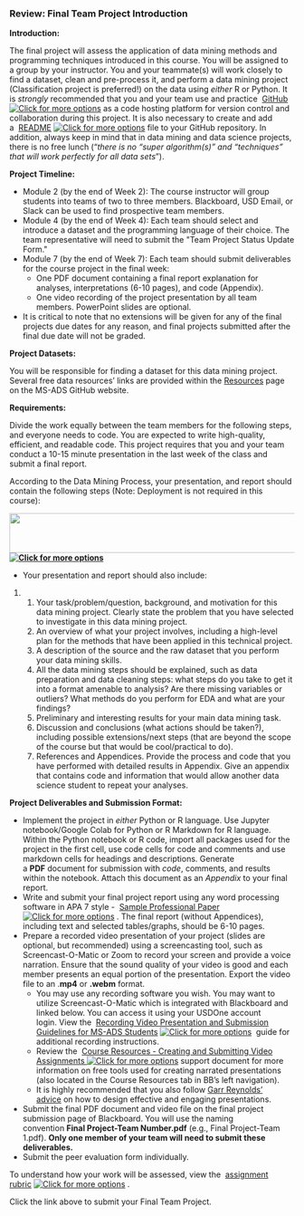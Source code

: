 <h3>Review: Final Team Project Introduction</h3>

<p><strong>Introduction:</strong>&nbsp;</p>

<p>The final project will assess the application of data mining methods and programming techniques introduced in this course. You will be assigned to a group by your instructor. You and your teammate(s) will work closely to find a dataset, clean and pre-process it, and perform a data mining project (Classification project is preferred!) on the data using&nbsp;<em>either</em>&nbsp;R or Python. It is&nbsp;<em>strongly&nbsp;</em>recommended that you and your team use and practice&nbsp;&nbsp;<a href="https://ole.sandiego.edu/bbcswebdav/pid-3087270-dt-content-rid-31241797_1/xid-31241797_1" rel="noopener" target="_blank">GitHub</a>&nbsp;<a href="https://ole.sandiego.edu/webapps/blackboard/content/listContent.jsp?course_id=_111316_1&amp;content_id=_3087172_1&amp;mode=reset#contextMenu" id="cmlink_81e6b69ce6c14c9d8cc8f83a01443b3c" title="Click for more options"><img alt="Click for more options" src="https://learn.content.blackboardcdn.com/3900.69.0-rel.35+f94c281/images/ci/icons/cmlink_generic.gif" /></a>&nbsp;as a code hosting platform for version control and collaboration during this project. It is also necessary to create and add a&nbsp;&nbsp;<a href="https://ole.sandiego.edu/bbcswebdav/pid-3087270-dt-content-rid-33906000_1/xid-33906000_1" rel="noopener" target="_blank">README</a>&nbsp;<a href="https://ole.sandiego.edu/webapps/blackboard/content/listContent.jsp?course_id=_111316_1&amp;content_id=_3087172_1&amp;mode=reset#contextMenu" id="cmlink_ed386112f2c94b33970836caab77563f" title="Click for more options"><img alt="Click for more options" src="https://learn.content.blackboardcdn.com/3900.69.0-rel.35+f94c281/images/ci/icons/cmlink_generic.gif" /></a>&nbsp;file to your GitHub repository. In addition, always keep in mind that in data mining and data science projects, there is no free lunch (&ldquo;<em>there is no &ldquo;super algorithm(s)&rdquo; and &ldquo;techniques&rdquo; that will work perfectly for all data sets</em>&rdquo;).&nbsp;</p>

<p><strong>Project Timeline:</strong></p>

<ul>
	<li>Module 2 (by the end of Week 2): The course instructor will group students into teams of two to three members. Blackboard, USD Email, or Slack can be used to find prospective team members.&nbsp;</li>
	<li>Module 4 (by the end of Week 4): Each team should select and introduce a dataset and the programming language of their choice. The team representative will need to submit the &quot;Team Project Status Update Form.&quot;&nbsp;&nbsp;</li>
	<li>Module 7 (by the end of Week 7): Each team should submit deliverables for the course project in the final week:
	<ul>
		<li>One PDF document containing a final report explanation for analyses, interpretations (6-10 pages), and code (Appendix).</li>
		<li>One video recording of the project presentation by all team members. PowerPoint slides are optional.&nbsp;</li>
	</ul>
	</li>
	<li>It is critical to note that&nbsp;no extensions&nbsp;will be given for any of the final projects due dates for any reason, and final projects submitted after the final due date will not be graded.</li>
</ul>

<p><strong>Project Datasets:</strong></p>

<p>You will be responsible for finding a dataset for this data mining project. Several free data resources&rsquo; links are provided within the&nbsp;<a href="https://usd-msads.github.io/resources/" rel="noreferrer noopener" target="_blank">Resources</a>&nbsp;page on the MS-ADS GitHub website.</p>

<p><strong>Requirements:</strong>&nbsp;</p>

<p>Divide the work equally between the team members for the following steps, and everyone needs to code. You are expected to write high-quality, efficient, and readable code. This project requires that you and your team conduct a 10-15 minute presentation in the last week of the class and submit a final report.&nbsp;</p>

<p>According to the Data Mining Process, your presentation, and report should contain the following steps (Note: Deployment is not required in this course):</p>

<p><strong><img src="https://ole.sandiego.edu/bbcswebdav/pid-3087270-dt-content-rid-28286506_1/xid-28286506_1" style="height:70px; width:575px" /> <a href="https://ole.sandiego.edu/webapps/blackboard/content/listContent.jsp?course_id=_111316_1&amp;content_id=_3087172_1&amp;mode=reset#contextMenu" id="cmlink_f089128b0e9448bc86496cf05045f595" title="Click for more options"> <img alt="Click for more options" src="https://learn.content.blackboardcdn.com/3900.69.0-rel.35+f94c281/images/ci/icons/cmlink_generic.gif" /></a> </strong></p>

<ul>
	<li>Your presentation and report should also include:</li>
</ul>

<ol>
	<li>
	<ol>
		<li>Your task/problem/question, background, and motivation for this data mining project. Clearly state the problem that you have selected to investigate in this data mining project.</li>
		<li>An overview of what your project involves, including a high-level plan for the methods that have been applied in this technical project.</li>
		<li>A description of the source and the raw dataset that you perform your data mining skills.</li>
		<li>All the data mining steps should be explained, such as data preparation and data cleaning steps: what steps do you take to get it into a format amenable to analysis? Are there missing variables or outliers? What methods do you perform for EDA and what are your findings?&nbsp;</li>
		<li>Preliminary and interesting results for your main data mining task.</li>
		<li>Discussion and conclusions (what actions should be taken?), including possible extensions/next steps (that are beyond the scope of the course but that would be cool/practical to do).</li>
		<li>References and Appendices. Provide the process and code that you have performed with detailed results in Appendix. Give an appendix that contains code and information that would allow another data science student to repeat your analyses.</li>
	</ol>
	</li>
</ol>

<p><strong>Project Deliverables and Submission Format:</strong></p>

<ul>
	<li>Implement the project in&nbsp;<em>either&nbsp;</em>Python or R language. Use Jupyter notebook/Google Colab for Python or R Markdown for R language. Within the Python notebook or R code, import all packages used for the project in the first cell, use code cells for code and comments and use markdown cells for headings and descriptions. Generate a&nbsp;<strong>PDF</strong>&nbsp;document for submission with&nbsp;<em>code</em>, comments, and results within the notebook. Attach this document as an&nbsp;<em>Appendix&nbsp;</em>to your final report.&nbsp;</li>
	<li>Write and submit your final project report using any word processing software in APA 7 style -&nbsp;&nbsp;<a href="https://ole.sandiego.edu/bbcswebdav/pid-3087270-dt-content-rid-28899580_1/xid-28899580_1" rel="noreferrer noopener" target="_blank">Sample Professional Paper</a>&nbsp;<a href="https://ole.sandiego.edu/webapps/blackboard/content/listContent.jsp?course_id=_111316_1&amp;content_id=_3087172_1&amp;mode=reset#contextMenu" id="cmlink_87ea9daff3db4a62b065083f80eb821c" title="Click for more options"><img alt="Click for more options" src="https://learn.content.blackboardcdn.com/3900.69.0-rel.35+f94c281/images/ci/icons/cmlink_generic.gif" /></a>&nbsp;. The final report (without Appendices), including text and selected tables/graphs,<strong>&nbsp;</strong>should be 6-10 pages.&nbsp;</li>
	<li>Prepare a recorded video presentation of your project (slides are optional, but recommended) using a screencasting tool, such as Screencast-O-Matic or Zoom to record your screen and provide a voice narration. Ensure that the sound quality of your video is good and each member presents an equal portion of the presentation. Export the video file to an .<strong>mp4</strong>&nbsp;or&nbsp;<strong>.webm</strong>&nbsp;format.
	<ul>
		<li>You may use any recording software you wish. You may want to utilize Screencast-O-Matic which is integrated with Blackboard and linked below. You can access it using your USDOne account login.&nbsp;View the&nbsp;&nbsp;<a href="https://ole.sandiego.edu/bbcswebdav/pid-3087270-dt-content-rid-29567287_1/xid-29567287_1" rel="noreferrer noopener" target="_blank">Recording Video Presentation and Submission Guidelines for MS-ADS Students</a>&nbsp;<a href="https://ole.sandiego.edu/webapps/blackboard/content/listContent.jsp?course_id=_111316_1&amp;content_id=_3087172_1&amp;mode=reset#contextMenu" id="cmlink_e7a981c2d68e439eb41d9189a23bcda2" title="Click for more options"><img alt="Click for more options" src="https://learn.content.blackboardcdn.com/3900.69.0-rel.35+f94c281/images/ci/icons/cmlink_generic.gif" /></a>&nbsp;&nbsp;guide for additional recording instructions.</li>
		<li>Review the&nbsp;&nbsp;<a href="https://ole.sandiego.edu/bbcswebdav/pid-3087270-dt-content-rid-38133679_1/xid-38133679_1" rel="noopener" target="_blank">Course Resources - Creating and Submitting Video Assignments&nbsp;</a><a href="https://ole.sandiego.edu/webapps/blackboard/content/listContent.jsp?course_id=_111316_1&amp;content_id=_3087172_1&amp;mode=reset#contextMenu" id="cmlink_d48a077f5cd1482780ffb380a4427ed3" title="Click for more options"><img alt="Click for more options" src="https://learn.content.blackboardcdn.com/3900.69.0-rel.35+f94c281/images/ci/icons/cmlink_generic.gif" /></a>&nbsp;support document for more information on free tools used for creating narrated presentations (also located in the Course Resources tab in BB&rsquo;s left navigation).&nbsp;</li>
		<li>It is highly recommended that you also follow&nbsp;<a href="https://www.garrreynolds.com/design-tips" rel="noopener" target="_blank">Garr Reynolds&rsquo; advice</a>&nbsp;on how to design effective and engaging presentations.</li>
	</ul>
	</li>
	<li>Submit the final PDF document and video file on the final project submission page of Blackboard. You will use the naming convention&nbsp;<strong>Final Project-Team Number.pdf</strong>&nbsp;(e.g., Final Project-Team 1.pdf).&nbsp;<strong>Only one member of your team will need to submit these deliverables.</strong></li>
	<li>Submit the peer evaluation form individually.</li>
</ul>

<p>To understand how your work will be assessed, view the&nbsp;&nbsp;<a href="https://ole.sandiego.edu/bbcswebdav/pid-3087270-dt-content-rid-43867839_1/xid-43867839_1" rel="noopener" target="_blank">assignment rubric</a>&nbsp;<a href="https://ole.sandiego.edu/webapps/blackboard/content/listContent.jsp?course_id=_111316_1&amp;content_id=_3087172_1&amp;mode=reset#contextMenu" id="cmlink_82d84fbc41cd4e6bace185fd102c6dcd" title="Click for more options"><img alt="Click for more options" src="https://learn.content.blackboardcdn.com/3900.69.0-rel.35+f94c281/images/ci/icons/cmlink_generic.gif" /></a>&nbsp;.</p>

<p>Click the link above to submit your Final Team Project.&nbsp;</p>
